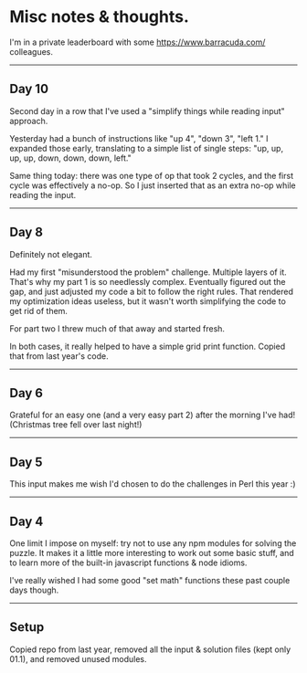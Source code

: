 # Misc notes & thoughts.

I'm in a private leaderboard with some https://www.barracuda.com/ colleagues.

---
## Day 10

Second day in a row that I've used a "simplify things while reading input" approach.

Yesterday had a bunch of instructions like "up 4", "down 3", "left 1." I expanded those early, translating to a simple list of single steps: "up, up, up, up, down, down, down, left."

Same thing today: there was one type of op that took 2 cycles, and the first cycle was effectively a no-op. So I just inserted that as an extra no-op while reading the input.


---
## Day 8

Definitely not elegant.

Had my first "misunderstood the problem" challenge. Multiple layers of it. That's why my part 1 is so needlessly complex. Eventually figured out the gap, and just adjusted my code a bit to follow the right rules. That rendered my optimization ideas useless, but it wasn't worth simplifying the code to get rid of them.

For part two I threw much of that away and started fresh.

In both cases, it really helped to have a simple grid print function. Copied that from last year's code.

---
## Day 6

Grateful for an easy one (and a very easy part 2) after the morning I've had! (Christmas tree fell over last night!)


---
## Day 5

This input makes me wish I'd chosen to do the challenges in Perl this year :)


---
## Day 4

One limit I impose on myself: try not to use any npm modules for solving the puzzle. It makes it a little more interesting to work out some basic stuff, and to learn more of the built-in javascript functions & node idioms.

I've really wished I had some good "set math" functions these past couple days though.


---
## Setup

Copied repo from last year, removed all the input & solution files (kept only 01.1), and removed unused modules.

